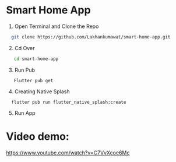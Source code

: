 # Smart Home App

1. Open Terminal and Clone the Repo

```bash
  git clone https://github.com/Lakhankumawat/smart-home-app.git
```
2. Cd Over 
 
```bash
   cd smart-home-app
```
3. Run Pub
```
   Flutter pub get
```
4. Creating Native Splash
```
  flutter pub run flutter_native_splash:create
```
5. Run App

# Video demo:

https://www.youtube.com/watch?v=C7VvXcoe6Mc
